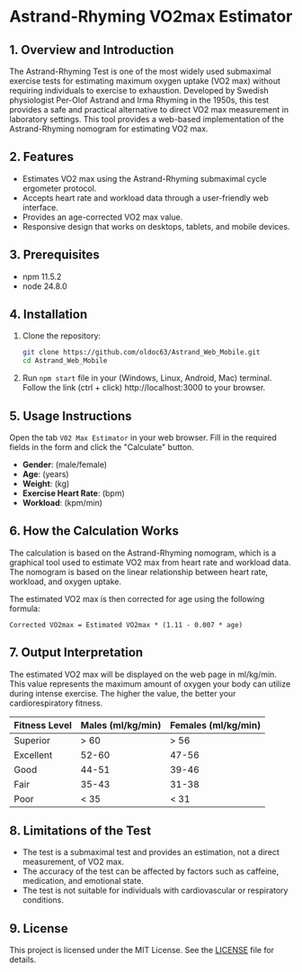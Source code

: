 # Astrand-Rhyming VO2max Estimator

## 1. Overview and Introduction

The Astrand-Rhyming Test is one of the most widely used submaximal exercise tests for estimating maximum oxygen uptake (VO2 max) without requiring individuals to exercise to exhaustion. Developed by Swedish physiologist Per-Olof Astrand and Irma Rhyming in the 1950s, this test provides a safe and practical alternative to direct VO2 max measurement in laboratory settings. This tool provides a web-based implementation of the Astrand-Rhyming nomogram for estimating VO2 max.

## 2. Features

*   Estimates VO2 max using the Astrand-Rhyming submaximal cycle ergometer protocol.
*   Accepts heart rate and workload data through a user-friendly web interface.
*   Provides an age-corrected VO2 max value.
*   Responsive design that works on desktops, tablets, and mobile devices.

## 3. Prerequisites

* npm 11.5.2
* node 24.8.0

## 4. Installation

1.  Clone the repository:
    ```bash
    git clone https://github.com/oldoc63/Astrand_Web_Mobile.git
    cd Astrand_Web_Mobile
    ```
2.  Run `npm start` file in your (Windows, Linux, Android, Mac) terminal. Follow the link (ctrl + click) http://localhost:3000 to your browser.

## 5. Usage Instructions

Open the tab `V02 Max Estimator` in your web browser. Fill in the required fields in the form and click the "Calculate" button.

*   **Gender**: (male/female)
*   **Age**: (years)
*   **Weight**: (kg)
*   **Exercise Heart Rate**: (bpm)
*   **Workload**: (kpm/min)

## 6. How the Calculation Works

The calculation is based on the Astrand-Rhyming nomogram, which is a graphical tool used to estimate VO2 max from heart rate and workload data. The nomogram is based on the linear relationship between heart rate, workload, and oxygen uptake.

The estimated VO2 max is then corrected for age using the following formula:

`Corrected VO2max = Estimated VO2max * (1.11 - 0.007 * age)`

## 7. Output Interpretation

The estimated VO2 max will be displayed on the web page in ml/kg/min. This value represents the maximum amount of oxygen your body can utilize during intense exercise. The higher the value, the better your cardiorespiratory fitness.

| Fitness Level | Males (ml/kg/min) | Females (ml/kg/min) |
| :--- | :--- | :--- |
| Superior | > 60 | > 56 |
| Excellent | 52-60 | 47-56 |
| Good | 44-51 | 39-46 |
| Fair | 35-43 | 31-38 |
| Poor | < 35 | < 31 |

## 8. Limitations of the Test

*   The test is a submaximal test and provides an estimation, not a direct measurement, of VO2 max.
*   The accuracy of the test can be affected by factors such as caffeine, medication, and emotional state.
*   The test is not suitable for individuals with cardiovascular or respiratory conditions.

## 9. License

This project is licensed under the MIT License. See the [LICENSE](LICENSE) file for details.

